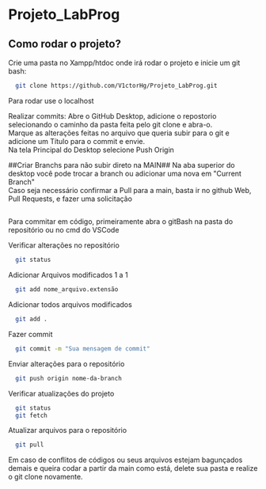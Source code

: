 # Projeto_LabProg

## Como rodar o projeto?

Crie uma pasta no Xampp/htdoc onde irá rodar o projeto e inicie um git bash:

```bash
  git clone https://github.com/V1ctorHg/Projeto_LabProg.git
```

Para rodar use o localhost

Realizar commits: Abre o GitHub Desktop, adicione o repostorio selecionando o caminho da pasta feita pelo git clone e abra-o.<br>
Marque as alterações feitas no arquivo que queria subir para o git e adicione um Título para o commit e envie.<br>
Na tela Principal do Desktop selecione Push Origin<br>

##Criar Branchs para não subir direto na MAIN##
Na aba superior do desktop você pode trocar a branch ou adicionar uma nova em "Current Branch"<br>
Caso seja necessário confirmar a Pull para a main, basta ir no github Web, Pull Requests, e fazer uma solicitação<br>

##

Para commitar em código, primeiramente abra o gitBash na pasta do repositório ou no cmd do VSCode

Verificar alterações no repositório

```bash
  git status
```

Adicionar Arquivos modificados 1 a 1

```bash
  git add nome_arquivo.extensão
```

Adicionar todos arquivos modificados

```bash
  git add .
```

Fazer commit

```bash
  git commit -m "Sua mensagem de commit"
```

Enviar alterações para o repositório

```bash
  git push origin nome-da-branch
```

Verificar atualizações do projeto

```bash
  git status 
  git fetch
```

Atualizar arquivos para o repositório

```bash
  git pull
```
Em caso de conflitos de códigos ou seus arquivos estejam bagunçados demais e queira codar a partir da main como está, delete sua pasta e realize o git clone novamente.

##

